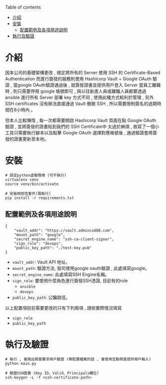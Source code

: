 Table of contents
- [介紹](#介紹)
- [安裝](#安裝)
  - [配置範例及各項用途說明](#配置範例及各項用途說明)
- [執行及驗證](#執行及驗證)

# 介紹
因本公司的基礎架構更改 , 規定將所有的 Server 使用 SSH 的 Certificate-Based Authentication
而進行簽發的服務則使用 Hashicorp Vault + Google OAuth 驗證 , 當google OAuth驗證通過後 , 就簽發證書並提供用戶登入 Server 
當員工離職時 , 則只需要停用 google 帳號即可 , 與以往新進人員或離職人員都要透過 ansible 進行所有 Server 部署 key 方式不同 , 使用此種方式較利於管理 , 另外 SSH certificates 沒有辦法直接通過 Vault 撤銷 SSH , 所以需要限制簽名的過期時間在8小時內 。

但本人比較懶惰 , 每一次都需要開啟 Hashicorp Vault 頁面在點 Google OAuth 驗證 , 並將簽發的證書貼到我們的 SSH Certificate中
太過於麻煩 , 故寫了一個小工具只需要執行腳本以及點擊 Google OAuth 選擇對應帳號後 , 通過驗證會將簽發的證書更新至本地。

# 安裝

```
# 設定python虛擬環境 (可不執行)
virtualenv venv
source venv/bin/activate

# 安裝相依性套件(需執行)
pip install -r requirements.txt

```

## 配置範例及各項用途說明

```
{
    "vault_addr": "https://vault.admincod88.com",
    "mount_path": "google",
    "secret_engine_name": "ssh-ca-client-signer",
    "sign_role": "devops",
    "public_key_path": "./test-key.pub"
}
```

- `vault_addr`: Vault API 地址。
- `mount_path`: 驗證方法, 我司使用google oauth驗證 , 此處填寫google。
- `secret_engine_name`: 此處填寫SSH Engine名稱。
- `sign_role`: 要使用什麼角色進行簽發SSH憑證, 目前有的role
    - `ansible`
    - `devops`
- `public_key_path`: 公鑰路徑。


以上配置項目前需要更改的只有下列兩項 , 請依實際情況填寫
- `sign_role`
- `public_key_path`




# 執行及驗證

```
# 執行 , 會跳出跳窗要求用戶驗證 (無配置檔案的話 , 會使用互動視窗提供用戶輸入)
python main.py

# 驗證SSH證書 (Key ID、Valid、Principals欄位)
ssh-keygen -L -f <ssh-certificate-path>

```

